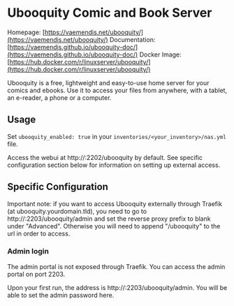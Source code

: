# Ubooquity Comic and Book Server

Homepage: [https://vaemendis.net/ubooquity/](https://vaemendis.net/ubooquity/)
Documentation: [https://vaemendis.github.io/ubooquity-doc/](https://vaemendis.github.io/ubooquity-doc/)
Docker Image: [https://hub.docker.com/r/linuxserver/ubooquity/](https://hub.docker.com/r/linuxserver/ubooquity/)

Ubooquity is a free, lightweight and easy-to-use home server for your comics and ebooks. Use it to access your files from anywhere, with a tablet, an e-reader, a phone or a computer.

## Usage

Set `ubooquity_enabled: true` in your `inventories/<your_inventory>/nas.yml` file.

Access the webui at http://<server>:2202/ubooquity by default. See specific configuration section below for information on setting up external access.

## Specific Configuration

Important note: if you want to access Ubooquity externally through Traefik (at ubooquity.yourdomain.tld), you need to go to http://<server>:2203/ubooquity/admin and set the reverse proxy prefix to blank under "Advanced". Otherwise you will need to append "/ubooquity" to the url in order to access.

### Admin login

The admin portal is not exposed through Traefik. You can access the admin portal on port 2203.

Upon your first run, the address is http://<server>:2203/ubooquity/admin. You will be able to set the admin password here.

